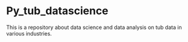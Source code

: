# Py_tub_datascience
This is a repository about data science and data analysis on tub data in various industries.
